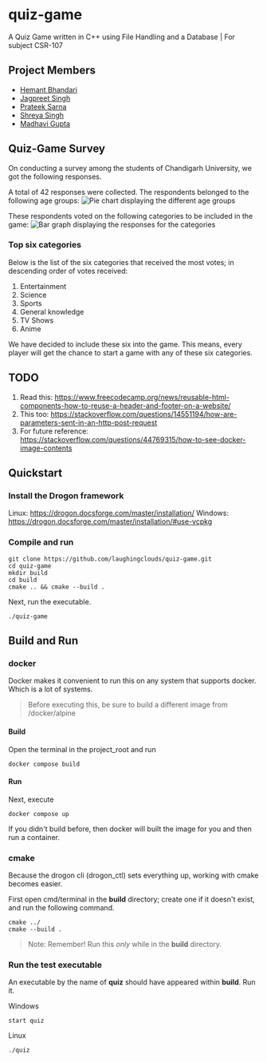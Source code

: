 # quiz-game

A Quiz Game written in C++ using File Handling and a Database | For subject CSR-107

## Project Members

- [Hemant Bhandari](https://github.com/laughingclouds)
- [Jagpreet Singh](https://github.com/JaGPR)
- [Prateek Sarna](https://github.com/PrateekSarna-24)
- [Shreya Singh](https://github.com/Shreya220)
- [Madhavi Gupta](https://github.com/MadhaviGupta18)

## Quiz-Game Survey

On conducting a survey among the students of Chandigarh University, we got the following responses.

A total of 42 responses were collected. The respondents belonged to the following age groups:
![Pie chart displaying the different age groups](https://user-images.githubusercontent.com/57110219/163675852-86f3ed99-fb20-4964-b6d5-e5d63f1e9fea.png)

These respondents voted on the following categories to be included in the game:
![Bar graph displaying the responses for the categories](https://user-images.githubusercontent.com/57110219/163675753-f00c19c1-8e5f-4022-b14f-299414d14d51.png)

### Top six categories

Below is the list of the six categories that received the most votes; in descending order of votes received:

1. Entertainment
2. Science
3. Sports
4. General knowledge
5. TV Shows
6. Anime

We have decided to include these six into the game. This means, every player will get the chance to start a game with any of these six categories.

## TODO

1. Read this: <https://www.freecodecamp.org/news/reusable-html-components-how-to-reuse-a-header-and-footer-on-a-website/>
2. This too: <https://stackoverflow.com/questions/14551194/how-are-parameters-sent-in-an-http-post-request>
3. For future reference: <https://stackoverflow.com/questions/44769315/how-to-see-docker-image-contents>

## Quickstart

### Install the Drogon framework

Linux: <https://drogon.docsforge.com/master/installation/>
Windows: <https://drogon.docsforge.com/master/installation/#use-vcpkg>

### Compile and run

```shell
git clone https://github.com/laughingclouds/quiz-game.git
cd quiz-game
mkdir build
cd build
cmake .. && cmake --build .
```

Next, run the executable.

```shell
./quiz-game
```

## Build and Run

### docker

Docker makes it convenient to run this on any system that supports docker. Which is a lot of systems.

> Before executing this, be sure to build a different image from /docker/alpine

#### Build

Open the terminal in the project_root and run

```shell
docker compose build
```

#### Run

Next, execute

```shell
docker compose up
```

If you didn't build before, then docker will built the image for you and then run a container.

### cmake

Because the drogon cli (drogon_ctl) sets everything up, working
with cmake becomes easier.

First open cmd/terminal in the **build** directory; create one if it doesn't exist, and run the following command.

```shell
cmake ../
cmake --build .
```

> Note: Remember! Run this *only* while in the **build** directory.

### Run the test executable

An executable by the name of **quiz** should have appeared within **build**.
Run it.

Windows

```shell
start quiz
```

Linux

```shell
./quiz
```
